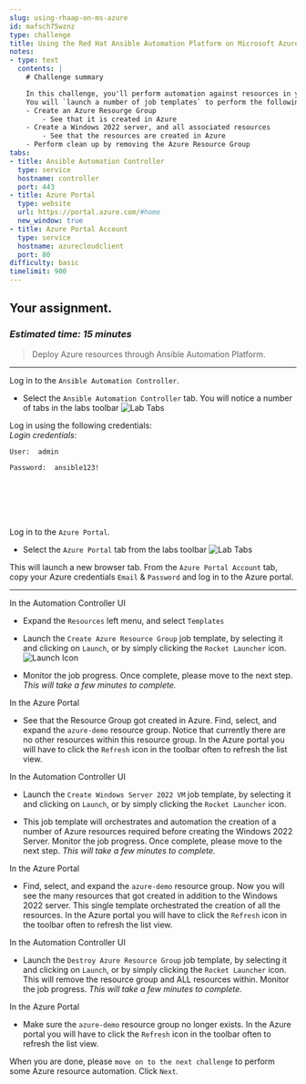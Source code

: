 ```yaml
---
slug: using-rhaap-on-ms-azure
id: mafsch75wznz
type: challenge
title: Using the Red Hat Ansible Automation Platform on Microsoft Azure
notes:
- type: text
  contents: |
    # Challenge summary

    In this challenge, you'll perform automation against resources in your Azure environment.
    You will `launch a number of job templates` to perform the following
    - Create an Azure Resourge Group
        - See that it is created in Azure
    - Create a Windows 2022 server, and all associated resources
        - See that the resources are created in Azure
    - Perform clean up by removing the Azure Resource Group
tabs:
- title: Ansible Automation Controller
  type: service
  hostname: controller
  port: 443
- title: Azure Portal
  type: website
  url: https://portal.azure.com/#home
  new_window: true
- title: Azure Portal Account
  type: service
  hostname: azurecloudclient
  port: 80
difficulty: basic
timelimit: 900
---
```

## Your assignment.
### *Estimated time: 15 minutes*

> Deploy Azure resources through Ansible Automation Platform.
---

Log in to the `Ansible Automation Controller`.
- Select the `Ansible Automation Controller` tab. You will notice a number of tabs in the labs toolbar
![Lab Tabs](https://raw.githubusercontent.com/ansible-cloud/azure-demos/main/images/lab-tabs.jpg)

Log in using the following credentials: <br>
*Login credentials:*<p>
`User:  admin` <p>
`Password:  ansible123!` <p>

<br><br>
---

Log in to the `Azure Portal`.
- Select the `Azure Portal` tab from the labs toolbar
![Lab Tabs](https://raw.githubusercontent.com/ansible-cloud/azure-demos/main/images/lab-tabs.jpg)

This will launch a new browser tab.  From the `Azure Portal Account` tab, copy your Azure credentials `Email` & `Password` and log in to the Azure portal. <br />

---

In the Automation Controller UI
* Expand the `Resources` left menu, and select `Templates`
* Launch the `Create Azure Resource Group` job template, by selecting it and clicking on `Launch`, or by simply clicking the `Rocket Launcher` icon.
![Launch Icon](https://raw.githubusercontent.com/ansible-cloud/azure-demos/main/images/launch-icon.png)

* Monitor the job progress.  Once complete, please move to the next step.  *This will take a few minutes to complete.*

In the Azure Portal
* See that the Resource Group got created in Azure.  Find, select, and expand the `azure-demo` resource group.  Notice that currently there are no other resources within this resource group. In the Azure portal you will have to click the `Refresh` icon in the toolbar often to refresh the list view.

In the Automation Controller UI
* Launch the `Create Windows Server 2022 VM` job template, by selecting it and clicking on `Launch`, or by simply clicking the `Rocket Launcher` icon.

* This job template will orchestrates and automation the creation of a number of Azure resources required before creating the Windows 2022 Server.  Monitor the job progress.  Once complete, please move to the next step.  *This will take a few minutes to complete.*

In the Azure Portal
* Find, select, and expand the `azure-demo` resource group.  Now you will see the many resources that got created in addition to the Windows 2022 server.  This single template orchestrated the creation of all the resources.  In the Azure portal you will have to click the `Refresh` icon in the toolbar often to refresh the list view.

In the Automation Controller UI
* Launch the `Destroy Azure Resource Group` job template, by selecting it and clicking on `Launch`, or by simply clicking the `Rocket Launcher` icon.  This will remove the resource group and ALL resources within.  Monitor the job progress.  *This will take a few minutes to complete.*

In the Azure Portal
* Make sure the `azure-demo` resource group no longer exists.  In the Azure portal you will have to click the `Refresh` icon in the toolbar often to refresh the list view.

When you are done, please `move on to the next challenge` to perform some Azure resource automation. Click `Next`.